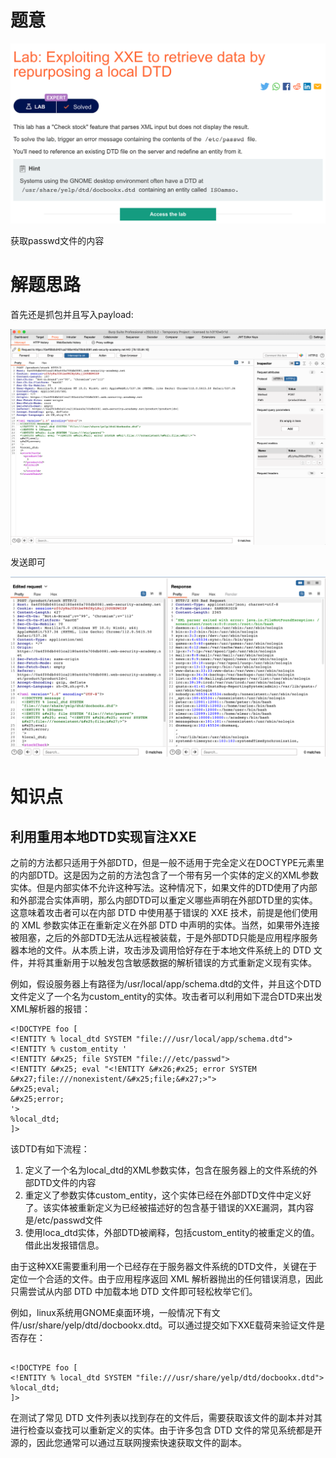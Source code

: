 # 题意
![](pic/21-2.png)

获取passwd文件的内容
# 解题思路
首先还是抓包并且写入payload:

![](pic/payload.png)

发送即可

![](pic/res.png)


# 知识点
## 利用重用本地DTD实现盲注XXE
之前的方法都只适用于外部DTD，但是一般不适用于完全定义在DOCTYPE元素里的内部DTD。这是因为之前的方法包含了一个带有另一个实体的定义的XML参数实体。但是内部实体不允许这种写法。这种情况下，如果文件的DTD使用了内部和外部混合实体声明，那么内部DTD可以重定义哪些声明在外部DTD里的实体。这意味着攻击者可以在内部 DTD 中使用基于错误的 XXE 技术，前提是他们使用的 XML 参数实体正在重新定义在外部 DTD 中声明的实体。当然，如果带外连接被阻塞，之后的外部DTD无法从远程被装载，于是外部DTD只能是应用程序服务器本地的文件。从本质上讲，攻击涉及调用恰好存在于本地文件系统上的 DTD 文件，并将其重新用于以触发包含敏感数据的解析错误的方式重新定义现有实体。


例如，假设服务器上有路径为/usr/local/app/schema.dtd的文件，并且这个DTD文件定义了一个名为custom_entity的实体。攻击者可以利用如下混合DTD来出发XML解析器的报错：
```
<!DOCTYPE foo [
<!ENTITY % local_dtd SYSTEM "file:///usr/local/app/schema.dtd">
<!ENTITY % custom_entity '
<!ENTITY &#x25; file SYSTEM "file:///etc/passwd">
<!ENTITY &#x25; eval "<!ENTITY &#x26;#x25; error SYSTEM &#x27;file:///nonexistent/&#x25;file;&#x27;>">
&#x25;eval;
&#x25;error;
'>
%local_dtd;
]>

```

该DTD有如下流程：

1. 定义了一个名为local_dtd的XML参数实体，包含在服务器上的文件系统的外部DTD文件的内容
2. 重定义了参数实体custom_entity，这个实体已经在外部DTD文件中定义好了。该实体被重新定义为已经被描述好的包含基于错误的XXE漏洞，其内容是/etc/passwd文件
3. 使用loca_dtd实体，外部DTD被阐释，包括custom_entity的被重定义的值。借此出发报错信息。
   
由于这种XXE需要重利用一个已经存在于服务器文件系统的DTD文件，关键在于定位一个合适的文件。由于应用程序返回 XML 解析器抛出的任何错误消息，因此只需尝试从内部 DTD 中加载本地 DTD 文件即可轻松枚举它们。

例如，linux系统用GNOME桌面环境，一般情况下有文件/usr/share/yelp/dtd/docbookx.dtd。可以通过提交如下XXE载荷来验证文件是否存在：
```

<!DOCTYPE foo [
<!ENTITY % local_dtd SYSTEM "file:///usr/share/yelp/dtd/docbookx.dtd">
%local_dtd;
]>
```
在测试了常见 DTD 文件列表以找到存在的文件后，需要获取该文件的副本并对其进行检查以查找可以重新定义的实体。由于许多包含 DTD 文件的常见系统都是开源的，因此您通常可以通过互联网搜索快速获取文件的副本。